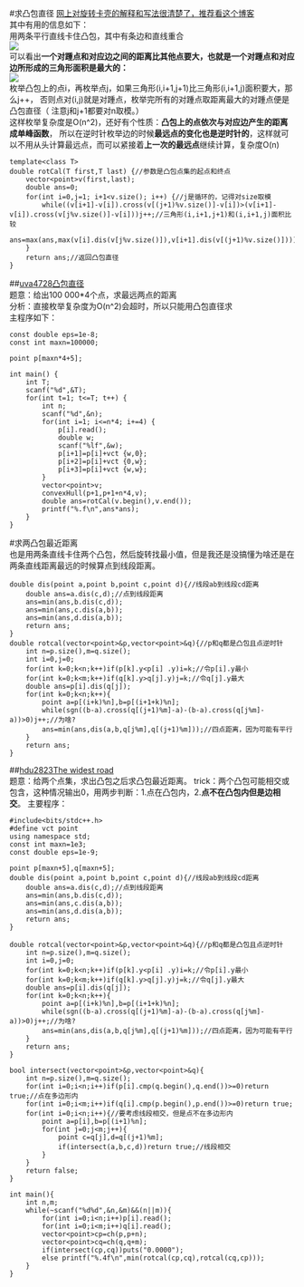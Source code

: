 #求凸包直径
[网上对旋转卡壳的解释和写法很清楚了，推荐看这个博客](http://www.cnblogs.com/xdruid/archive/2012/07/01/2572303.html)  
其中有用的信息如下：  
用两条平行直线卡住凸包，其中有条边和直线重合  
![](http://pic002.cnblogs.com/images/2012/408767/2012070122055388.png)  
可以看出**一个对踵点和对应边之间的距离比其他点要大，也就是一个对踵点和对应边所形成的三角形面积是最大的：**  
![](http://pic002.cnblogs.com/images/2012/408767/2012070122172275.png)  
枚举凸包上的点i，再枚举点j，如果三角形(i,i+1,j+1)比三角形(i,i+1,j)面积要大，那么j++，
否则点对(i,j)就是对踵点，枚举完所有的对踵点取距离最大的对踵点便是凸包直径（
注意j和j+1都要对n取模。）  
这样枚举复杂度是O(n^2)，还好有个性质：**凸包上的点依次与对应边产生的距离成单峰函数**，
所以在逆时针枚举边的时候**最远点的变化也是逆时针的**，这样就可以不用从头计算最远点，而可以紧接着**上一次的最远点**继续计算，复杂度O(n)  

```
template<class T>
double rotCal(T first,T last) {//参数是凸包点集的起点和终点
    vector<point>v(first,last);
    double ans=0;
    for(int i=0,j=1; i+1<v.size(); i++) {//j是循环的，记得对size取模
        while((v[i+1]-v[i]).cross(v[(j+1)%v.size()]-v[i])>(v[i+1]-v[i]).cross(v[j%v.size()]-v[i]))j++;//三角形(i,i+1,j+1)和(i,i+1,j)面积比较
        ans=max(ans,max(v[i].dis(v[j%v.size()]),v[i+1].dis(v[(j+1)%v.size()])));
    }
    return ans;//返回凸包直径
}
```

##[uva4728凸包直径](https://icpcarchive.ecs.baylor.edu/index.php?option=com_onlinejudge&Itemid=8&page=show_problem&problem=2729)  
题意：给出100 000*4个点，求最远两点的距离  
分析：直接枚举复杂度为O(n^2)会超时，所以只能用凸包直径求  
主程序如下：
```
const double eps=1e-8;
const int maxn=100000;

point p[maxn*4+5];

int main() {
    int T;
    scanf("%d",&T);
    for(int t=1; t<=T; t++) {
        int n;
        scanf("%d",&n);
        for(int i=1; i<=n*4; i+=4) {
            p[i].read();
            double w;
            scanf("%lf",&w);
            p[i+1]=p[i]+vct {w,0};
            p[i+2]=p[i]+vct {0,w};
            p[i+3]=p[i]+vct {w,w};
        }
        vector<point>v;
        convexHull(p+1,p+1+n*4,v);
        double ans=rotCal(v.begin(),v.end());
        printf("%.f\n",ans*ans);
    }
}
```
#求两凸包最近距离  
也是用两条直线卡住两个凸包，然后旋转找最小值，但是我还是没搞懂为啥还是在两条直线距离最远的时候算点到线段距离。  
```
double dis(point a,point b,point c,point d){//线段ab到线段cd距离
    double ans=a.dis(c,d);//点到线段距离
    ans=min(ans,b.dis(c,d));
    ans=min(ans,c.dis(a,b));
    ans=min(ans,d.dis(a,b));
    return ans;
}
double rotcal(vector<point>&p,vector<point>&q){//p和q都是凸包且点逆时针
    int n=p.size(),m=q.size();
    int i=0,j=0;
    for(int k=0;k<n;k++)if(p[k].y<p[i] .y)i=k;//令p[i].y最小
    for(int k=0;k<m;k++)if(q[k].y>q[j].y)j=k;//令q[j].y最大
    double ans=p[i].dis(q[j]);
    for(int k=0;k<n;k++){
        point a=p[(i+k)%n],b=p[(i+1+k)%n];
        while(sgn((b-a).cross(q[(j+1)%m]-a)-(b-a).cross(q[j%m]-a))>0)j++;//为啥?
        ans=min(ans,dis(a,b,q[j%m],q[(j+1)%m]));//四点距离，因为可能有平行
    }
    return ans;
}
```
##[hdu2823The widest road](http://acm.hdu.edu.cn/showproblem.php?pid=2823两凸包最近距离)  
题意：给两个点集，求出凸包之后求凸包最近距离。
trick：两个凸包可能相交或包含，这种情况输出0，用两步判断：1.点在凸包内，2.**点不在凸包内但是边相交**。 
主要程序：
```
#include<bits/stdc++.h>
#define vct point
using namespace std;
const int maxn=1e3;
const double eps=1e-9;

point p[maxn+5],q[maxn+5];
double dis(point a,point b,point c,point d){//线段ab到线段cd距离
    double ans=a.dis(c,d);//点到线段距离
    ans=min(ans,b.dis(c,d));
    ans=min(ans,c.dis(a,b));
    ans=min(ans,d.dis(a,b));
    return ans;
}

double rotcal(vector<point>&p,vector<point>&q){//p和q都是凸包且点逆时针
    int n=p.size(),m=q.size();
    int i=0,j=0;
    for(int k=0;k<n;k++)if(p[k].y<p[i] .y)i=k;//令p[i].y最小
    for(int k=0;k<m;k++)if(q[k].y>q[j].y)j=k;//令q[j].y最大
    double ans=p[i].dis(q[j]);
    for(int k=0;k<n;k++){
        point a=p[(i+k)%n],b=p[(i+1+k)%n];
        while(sgn((b-a).cross(q[(j+1)%m]-a)-(b-a).cross(q[j%m]-a))>0)j++;//为啥?
        ans=min(ans,dis(a,b,q[j%m],q[(j+1)%m]));//四点距离，因为可能有平行
    }
    return ans;
}

bool intersect(vector<point>&p,vector<point>&q){
    int n=p.size(),m=q.size();
    for(int i=0;i<n;i++)if(p[i].cmp(q.begin(),q.end())>=0)return true;//点在多边形内
    for(int i=0;i<m;i++)if(q[i].cmp(p.begin(),p.end())>=0)return true;
    for(int i=0;i<n;i++){//要考虑线段相交，但是点不在多边形内
        point a=p[i],b=p[(i+1)%n];
        for(int j=0;j<m;j++){
            point c=q[j],d=q[(j+1)%m];
            if(intersect(a,b,c,d))return true;//线段相交
        }
    }
    return false;
}

int main(){
    int n,m;
    while(~scanf("%d%d",&n,&m)&&(n||m)){
        for(int i=0;i<n;i++)p[i].read();
        for(int i=0;i<m;i++)q[i].read();
        vector<point>cp=ch(p,p+n);
        vector<point>cq=ch(q,q+m);
        if(intersect(cp,cq))puts("0.0000");
        else printf("%.4f\n",min(rotcal(cp,cq),rotcal(cq,cp)));
    }
}
```
